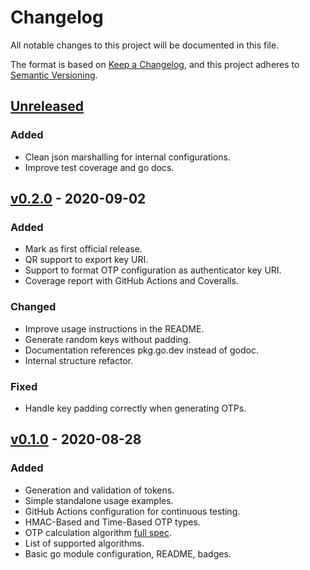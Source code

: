 # Changelog
All notable changes to this project will be documented in this file.

The format is based on [Keep a Changelog](https://keepachangelog.com/en/1.0.0/),
and this project adheres to [Semantic Versioning](https://semver.org/spec/v2.0.0.html).

## [Unreleased]
### Added
- Clean json marshalling for internal configurations.
- Improve test coverage and go docs.

## [v0.2.0] - 2020-09-02
### Added
- Mark as first official release.
- QR support to export key URI.
- Support to format OTP configuration as authenticator key URI.
- Coverage report with GitHub Actions and Coveralls. 

### Changed
- Improve usage instructions in the README.
- Generate random keys without padding.
- Documentation references pkg.go.dev instead of godoc.
- Internal structure refactor.

### Fixed
- Handle key padding correctly when generating OTPs.

## [v0.1.0] - 2020-08-28
### Added
- Generation and validation of tokens.
- Simple standalone usage examples.
- GitHub Actions configuration for continuous testing.
- HMAC-Based and Time-Based OTP types.
- OTP calculation algorithm [full spec](https://tools.ietf.org/html/rfc4226#section-5).
- List of supported algorithms.
- Basic go module configuration, README, badges.

[Unreleased]: https://github.com/jltorresm/otpgo/compare/v0.2.0...HEAD
[v0.2.0]: https://github.com/jltorresm/otpgo/compare/v0.1.0...v0.2.0
[v0.1.0]: https://github.com/jltorresm/otpgo/compare/5130d24...v0.1.0